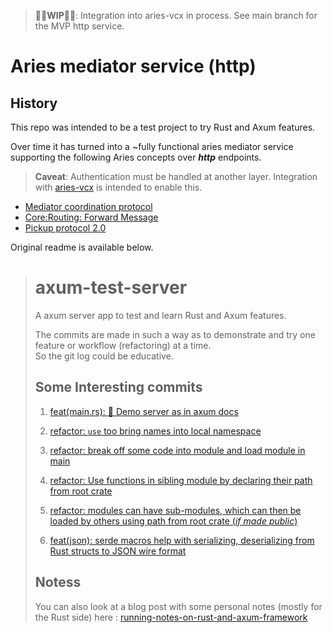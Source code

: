 > 🚧🚧**WIP**🚧🚧: Integration into aries-vcx in process. See main branch for the MVP http service.

# Aries mediator service (http)

## History

This repo was intended to be a test project to try Rust and Axum features.

Over time it has turned into a ~fully functional aries mediator service supporting the following Aries concepts over ***http*** endpoints.

> **Caveat**: Authentication must be handled at another layer. Integration with [aries-vcx] is intended to enable this.

- [Mediator coordination protocol](https://github.com/hyperledger/aries-rfcs/blob/main/features/0211-route-coordination/README.md)
- [Core:Routing: Forward Message](https://github.com/hyperledger/aries-rfcs/blob/main/concepts/0094-cross-domain-messaging/README.md#corerouting10forward)
- [Pickup protocol 2.0](https://github.com/hyperledger/aries-rfcs/tree/main/features/0685-pickup-v2)

[aries-vcx]: https://github.com/hyperledger/aries-vcx

Original readme is available below.

> # axum-test-server
>
> A axum server app to test and learn Rust and Axum features.
>
> The commits are made in such a way as to demonstrate and try one feature or workflow (refactoring) at a time.  
> So the git log could be educative.  
>
> ## Some Interesting commits
>
> 1. [feat(main.rs): :thread: Demo server as in axum docs](https://github.com/nain-F49FF806/axum-test-server/commit/d7fceaf9b731251cdbe8642c716dfaa3a697349a)
>
> 2. [refactor: `use` too bring names into local namespace](https://github.com/nain-F49FF806/axum-test-server/commit/f3a58597fc05fe5353140e764d532446ff10000e)
>
> 3. [refactor: break off some code into module and load module in main](https://github.com/nain-F49FF806/axum-test-server/commit/253956dc30866f516f484c6ef549c55054cb9f3f)
>
> 4. [refactor: Use functions in sibling module by declaring their path from root crate](https://github.com/nain-F49FF806/axum-test-server/commit/f7a5020ba52876e463c86efb3390af527e09990c#r121244243)
>
> 5. [refactor: modules can have sub-modules, which can then be loaded by others using path from root crate (*if made public*)](https://github.com/nain-F49FF806/axum-test-server/commit/877cf3bac05d9cf786db3ae45202b2d4d9a98a5c)
>
> 6. [feat(json): serde macros help with serializing, deserializing from Rust structs to JSON wire format](https://github.com/nain-F49FF806/axum-test-server/commit/505ec1ec8fc6169620be235231643f678bab20ff)
>
>
> ## Notess
>
> You can also look at a blog post with some personal notes (mostly for the Rust side) here : [running-notes-on-rust-and-axum-framework]
>
> [running-notes-on-rust-and-axum-framework]: https://envs.net/~nain/aries-vcx-diaries/running-notes-on-rust-and-axum-framework-ft-tutorial-course-by-brooks-builds.html
>